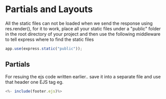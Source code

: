 # Partials and Layouts

All the static files can not be loaded when we send the response using res.render(), for it to work, place all your static files under a "public" folder in the root directory of your project and then use the following middleware to tell express where to find the static files 

```js
app.use(express.static("public"));
```

## Partials
For resuing the ejs code written earlier.. save it into a separate file and use that header one EJS tag 
eg. 
```js
<%- include(footer.ejs)%>
```
